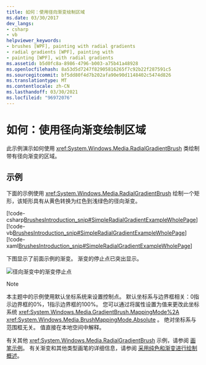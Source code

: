 ```yaml
---
title: 如何：使用径向渐变绘制区域
ms.date: 03/30/2017
dev_langs:
- csharp
- vb
helpviewer_keywords:
- brushes [WPF], painting with radial gradients
- radial gradients [WPF], painting with
- painting [WPF], with radial gradients
ms.assetid: b5d0fc8a-8986-4796-b003-a75b41a48928
ms.openlocfilehash: 8a53d5d7247f82905816265f7c92b22f287591c5
ms.sourcegitcommit: bf5dd80f4d7b202afa90e90d1148402c5474d826
ms.translationtype: MT
ms.contentlocale: zh-CN
ms.lasthandoff: 03/30/2021
ms.locfileid: "96972076"
---
```

# <a name="how-to-paint-an-area-with-a-radial-gradient"></a>如何：使用径向渐变绘制区域
此示例演示如何使用 <xref:System.Windows.Media.RadialGradientBrush> 类绘制带有径向渐变的区域。  
  
## <a name="example"></a>示例  
 下面的示例使用 <xref:System.Windows.Media.RadialGradientBrush> 绘制一个矩形，该矩形具有从黄色转换为红色到浅绿色的径向渐变。  
  
 [!code-csharp[BrushesIntroduction_snip#SimpleRadialGradientExampleWholePage](~/samples/snippets/csharp/VS_Snippets_Wpf/BrushesIntroduction_snip/CSharp/RadialGradientBrushSnippet.cs#simpleradialgradientexamplewholepage)]
 [!code-vb[BrushesIntroduction_snip#SimpleRadialGradientExampleWholePage](~/samples/snippets/visualbasic/VS_Snippets_Wpf/BrushesIntroduction_snip/visualbasic/radialgradientbrushsnippet.vb#simpleradialgradientexamplewholepage)]
 [!code-xaml[BrushesIntroduction_snip#SimpleRadialGradientExampleWholePage](~/samples/snippets/xaml/VS_Snippets_Wpf/BrushesIntroduction_snip/XAML/RadialGradientBrushSnippet.xaml#simpleradialgradientexamplewholepage)]  
  
 下图显示了前面示例的渐变。 渐变的停止点已突出显示。  
  
 ![径向渐变中的渐变停止点](./media/wcpsdk-graphicsmm-4gradientstops-rg.png "wcpsdk_graphicsmm_4gradientstops_rg")  
  
> [!NOTE]
> 本主题中的示例使用默认坐标系统来设置控制点。 默认坐标系与边界框相关：0指示边界框的0%，1指示边界框的100%。 您可以通过将属性设置为值来更改此坐标系统 <xref:System.Windows.Media.GradientBrush.MappingMode%2A> <xref:System.Windows.Media.BrushMappingMode.Absolute> 。 绝对坐标系与范围框无关。 值直接在本地空间中解释。  
  
 有关其他 <xref:System.Windows.Media.RadialGradientBrush> 示例，请参阅 [画笔示例](https://github.com/Microsoft/WPF-Samples/tree/master/Graphics/Brushes)。 有关渐变和其他类型画笔的详细信息，请参阅 [采用纯色和渐变进行绘制概述](painting-with-solid-colors-and-gradients-overview.md)。
